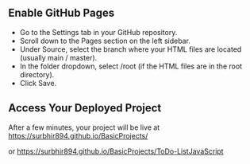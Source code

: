 ## Enable GitHub Pages
- Go to the Settings tab in your GitHub repository.
- Scroll down to the Pages section on the left sidebar.
- Under Source, select the branch where your HTML files are located (usually main / master).
- In the folder dropdown, select /root (if the HTML files are in the root directory).
- Click Save.
## Access Your Deployed Project
After a few minutes, your project will be live at
https://surbhir894.github.io/BasicProjects/

or https://surbhir894.github.io/BasicProjects/ToDo-ListJavaScript
